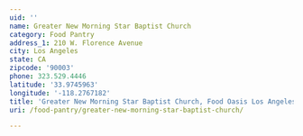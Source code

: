 ```yaml
---
uid: ''
name: Greater New Morning Star Baptist Church
category: Food Pantry
address_1: 210 W. Florence Avenue
city: Los Angeles
state: CA
zipcode: '90003'
phone: 323.529.4446
latitude: '33.9745963'
longitude: '-118.2767182'
title: 'Greater New Morning Star Baptist Church, Food Oasis Los Angeles'
uri: /food-pantry/greater-new-morning-star-baptist-church/

---
```

